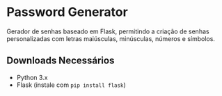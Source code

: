 # Password Generator

Gerador de senhas baseado em Flask, permitindo a criação de senhas personalizadas com letras maiúsculas, minúsculas, números e símbolos.

## Downloads Necessários

- Python 3.x
- Flask (instale com `pip install flask`)

